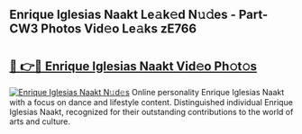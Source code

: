 ## Enrique Iglesias Naakt Le𝚊k𝚎d N𝚞𝚍es - Part-CW3 Photos Vid𝚎o Le𝚊ks zE766

# <h2><a href="http://fb8bd5.evod.top/?m=Enrique+Iglesias+Naakt">🔗 👉🔴 Enrique Iglesias Naakt Vid𝚎o Ph𝚘t𝚘s</a></h2>

[![Enrique Iglesias Naakt N𝚞d𝚎s](https://i.imgur.com/8V9OHl7.gif)](http://fb8bd5.evod.top/?m=Enrique+Iglesias+Naakt)
Online personality Enrique Iglesias Naakt with a focus on dance and lifestyle content. Distinguished individual Enrique Iglesias Naakt, recognized for their outstanding contributions to the world of arts and culture. 
